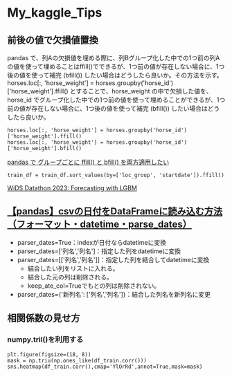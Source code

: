 # My_kaggle_Tips

## 前後の値で欠損値置換
pandas で、列Aの欠損値を埋める際に、列Bグループ化した中での1つ前の列Aの値を使って埋めることはffill()でできるが、1つ前の値が存在しない場合に、1つ後の値を使って補完 (bfill()) したい場合はどうしたら良いか。その方法を示す。<br>
horses.loc[:, 'horse_weight'] = horses.groupby('horse_id')['horse_weight'].ffill()
とすることで、horse_weight の中で欠損した値を、horse_id でグループ化した中での1つ前の値を使って埋めることができるが、1つ前の値が存在しない場合に、1つ後の値を使って補完 (bfill()) したい場合はどうしたら良いか。
```
horses.loc[:, 'horse_weight'] = horses.groupby('horse_id')['horse_weight'].ffill()
horses.loc[:, 'horse_weight'] = horses.groupby('horse_id')['horse_weight'].bfill()
```
[pandas で グループごとに ffill() と bfill() を両方適用したい](https://blog.misosi.ru/2020/10/18/pandas-how-to-apply-ffill-and-bfill-for-each-group/)

```
train_df = train_df.sort_values(by=['loc_group', 'startdate']).ffill()
```
[WiDS Datathon 2023: Forecasting with LGBM](https://www.kaggle.com/code/iamleonie/wids-datathon-2023-forecasting-with-lgbm)

## [【pandas】csvの日付をDataFrameに読み込む方法（フォーマット・datetime・parse_dates）](https://www.self-study-blog.com/dokugaku/python-pandas-csv-datetime-parse/)
* parser_dates=True：indexが日付ならdatetimeに変換
* parser_dates=['列名','列名']：指定した列をdatetimeに変換
* parser_dates=[['列名','列名']]：指定した列を結合してdatetimeに変換
    * 結合したい列をリストに入れる。
    * 結合した元の列は削除される。
    * keep_ate_col=Trueでもとの列は削除されない。
* parser_dates={'新列名': ['列名','列名']}：結合した列名を新列名に変更

## 相関係数の見せ方
### numpy.tril()を利用する

```
plt.figure(figsize=(18, 8))
mask = np.triu(np.ones_like(df_train.corr()))
sns.heatmap(df_train.corr(),cmap='YlOrRd',annot=True,mask=mask)
```

